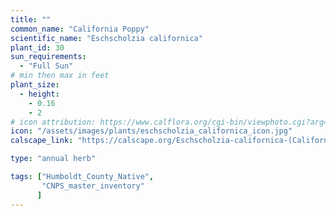 ```yaml
---
title: ""
common_name: "California Poppy"
scientific_name: "Eschscholzia californica"
plant_id: 30
sun_requirements:
  - "Full Sun"
# min then max in feet
plant_size:
  - height: 
    - 0.16
    - 2
# icon attribution: https://www.calflora.org/cgi-bin/viewphoto.cgi?arg=/app/up/io/98/io29688-2.jpg 
icon: "/assets/images/plants/eschscholzia_californica_icon.jpg" 
calscape_link: "https://calscape.org/Eschscholzia-californica-(California-Poppy)"

type: "annual herb"

tags: ["Humboldt_County_Native",
       "CNPS_master_inventory"
      ]
---
```



